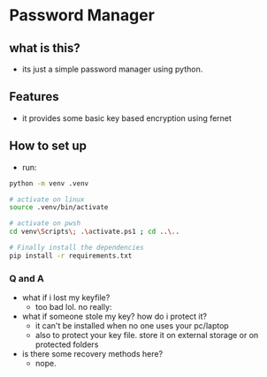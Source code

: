 # Password Manager

## what is this?

- its just a simple password manager using python.

## Features

- it provides some basic key based encryption using fernet

## How to set up

- run:

```bash
python -m venv .venv

# activate on linux
source .venv/bin/activate

# activate on pwsh
cd venv\Scripts\; .\activate.ps1 ; cd ..\..

# Finally install the dependencies
pip install -r requirements.txt
```

### Q and A

- what if i lost my keyfile?
  - too bad lol. no really:
- what if someone stole my key? how do i protect it?
  - it can't be installed when no one uses your pc/laptop
  - also to protect your key file. store it on external storage or on protected folders
- is there some recovery methods here?
  - nope.
